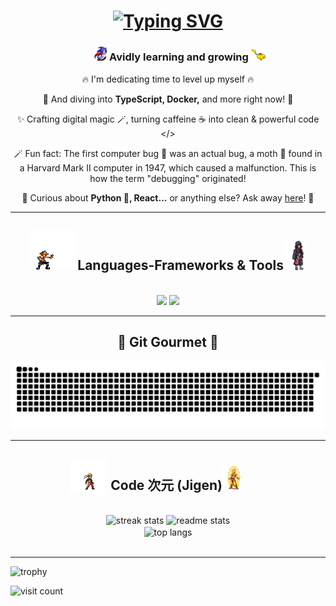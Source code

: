 <h1 align="center">
    <a href="https://git.io/typing-svg">
        <img src="https://readme-typing-svg.demolab.com?font=Dancing+Script&weight=500&size=40&pause=1000&color=CAF0F8&center=true&vCenter=true&width=465&lines=Hello+👋🏼;Shubhanshu+this+side" alt="Typing SVG" />
    </a>
</h1>

<div align="center">
    <h3 style="position: relative; right: -20px;">
        <img src="resources/sonic.gif" height="4%" width="4%" /> Avidly learning and growing
        <img src="resources/pikachu.gif" height="5%" width="5%" />
    </h3>

🔥 I'm dedicating time to level up myself 🔥

🌱 And diving into **TypeScript, Docker,** and more right now! 🌊

✨ Crafting digital magic 🪄, turning caffeine ☕️ into clean & powerful code </>

🪄 Fun fact: The first computer bug 🐛 was an actual bug, a moth 🦋 found in a Harvard Mark II computer in 1947, which caused a malfunction. This is how the term "debugging" originated!

💬 Curious about **Python 🐍, React...** or anything else? Ask away [here](https://github.com/kshanxs/kshanxs/issues)! 📨
</div>

<hr/>
<h2 align="center">
    <img src="resources/ace.gif" height="15%" width="15%" />Languages-Frameworks & Tools<img src="resources/itachi.gif" height="7%" width="7%" />
</h2>
<br/>
<div align="center">
    <img src="https://skillicons.dev/icons?i=cpp,python,html,css,js,ts,nodejs,react,tailwind" />
    <img src="https://skillicons.dev/icons?i=vscode,git,github,nextjs,vercel,mongodb,docker,anaconda,mysql" /><br>
</div>
<hr>

<div align="center">
  <h2>🍎 Git Gourmet 🍏</h2>
  <img alt="snake eating my contributions" src="https://raw.githubusercontent.com/kshanxs/kshanxs/output/github-contribution-grid-snake-dark.svg" />
</div>

<hr/>
<h2 align="center" style="position: relative; left: -20px;">
    <img src="resources/naruto_rage.gif" height="12%" width="12%" style="margin-bottom: -7px;" />
    Code 次元 (Jigen)<img src="resources/goku.gif" height="6%" width="6%" />
</h2>
<br>
<div align="center">
    <img width="390" src="https://github-readme-streak-stats-shubhanshu-shuklas-projects.vercel.app/?user=kshanxs&count_private=true&theme=react&border_radius=10" alt="streak stats" />
    <img width="390" src="https://github-readme-stats-shubhanshu-shuklas-projects.vercel.app/api?username=kshanxs&count_private=true&show_icons=true&theme=react&rank_icon=github&border_radius=10" alt="readme stats" />
    <br/>
    <img width="325" align="center" src="https://github-readme-stats-shubhanshu-shuklas-projects.vercel.app/api/top-langs/?username=kshanxs&hide=HTML&langs_count=8&layout=compact&theme=react&border_radius=10&size_weight=0.5&count_weight=0.5&exclude_repo=github-readme-stats" alt="top langs" />
</div>
<br/>
<hr/>

![trophy](https://github-profile-trophy.vercel.app/?username=kshanxs&theme=dracula&title=-Stars,-Issues,-Reviews)

![visit count](https://visitcount.itsvg.in/api?id=kshanxs&icon=7&color=5)
